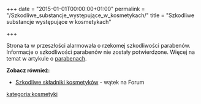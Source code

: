 +++
date = "2015-01-01T00:00:00+01:00"
permalink = "/Szkodliwe_substancje_występujące_w_kosmetykach/"
title = "Szkodliwe substancje występujące w kosmetykach"

+++

Strona ta w przeszłości alarmowała o rzekomej szkodliwości parabenów. Informacje o szkodliwości parabenów nie zostały potwierdzone. Więcej na temat w artykule o [parabenach](/atopedia/paraben "wikilink").

**Zobacz również:**

-   [Szkodliwe składniki kosmetyków](http://www.atopowe-zapalenie.pl/forum/viewtopic.php?f=10&t=3290) - wątek na Forum

[kategoria:kosmetyki](/atopedia/kategoria:kosmetyki "wikilink")